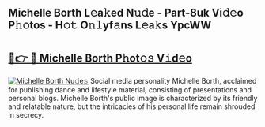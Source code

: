 ## Michelle Borth L𝚎a𝚔ed N𝚞𝚍e - Part-8uk Vi𝚍𝚎o P𝚑𝚘tos - H𝚘𝚝 O𝚗𝚕yf𝚊ns L𝚎a𝚔s YpcWW

# <h2><a href="http://kf3k5tp.oniu.top/?m=Michelle+Borth">🔗👉 🔴 Michelle Borth P𝚑ot𝚘𝚜 V𝚒d𝚎o</a></h2>

[![Michelle Borth Nu𝚍e𝚜](https://i.imgur.com/0qMVB7G.gif)](http://kf3k5tp.oniu.top/?m=Michelle+Borth)
Social media personality Michelle Borth, acclaimed for publishing dance and lifestyle material, consisting of presentations and personal blogs. Michelle Borth's public image is characterized by its friendly and relatable nature, but the intricacies of his personal life remain shrouded in secrecy.  
